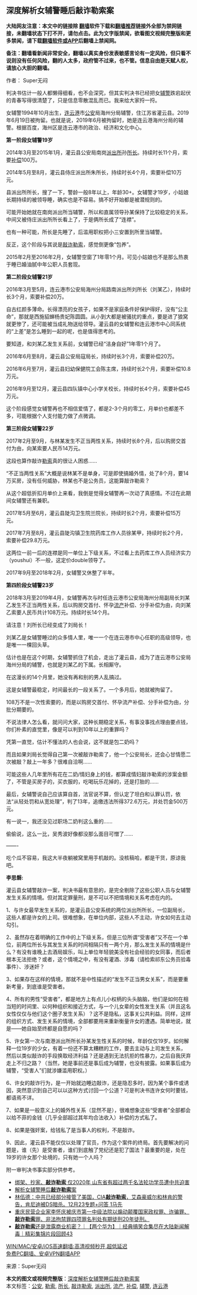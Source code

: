  <h2>深度解析女辅警睡后敲诈勒索案</h2> <p class="notice"><b>大陆网友注意：本文中的链接除 <a href="https://github.com/bannedbook/fanqiang" >翻墙</a>软件下载和<a href="https://github.com/killgcd/justmysocks/blob/master/README.md">翻墙推荐</a>链接外全部为禁网链接，未翻墙状态下打不开，请勿点击。此为文字版禁闻，欲看图文视频完整版和更多禁闻，请下载<a href="https://github.com/bannedbook/fanqiang">翻墙软件或APP</a>后翻墙上禁闻网。</p><p>备注：翻墙看新闻非常安全，翻墙以真实身份发表敏感言论有一定风险，但只看不说则没有任何风险，翻的人太多，政府管不过来，也不管。信息自由是天赋人权，请放心大胆的翻墙。</b></p>  <div class="entry"> <p>作者： Super无闷</p> <p>判决书估计一般人都懒得细看，也不会深究，但其实判决书已经把女<a href="https://www.bannedbook.org/bnews/tag/%E8%BE%85%E8%AD%A6/" class="st_tag internal_tag" rel="tag" title="标签 辅警 下的日志">辅警</a>跌宕起伏的青春写得很清楚了，只是信息零散混乱而已。我来给大家捋一捋。</p> <p>女辅警1994年10月出生，<a href="https://www.bannedbook.org/bnews/tag/%e8%bf%9e%e4%ba%91%e6%b8%af/" class="st_tag internal_tag" rel="tag" title="标签 连云港 下的日志">连云港</a>市<a href="https://www.bannedbook.org/bnews/tag/%e5%85%ac%e5%ae%89/" class="st_tag internal_tag" rel="tag" title="标签 公安 下的日志">公安</a>局海州分局辅警，住江苏省灌云县。2019年6月19日被拘留。也就是说，2019年6月被拘留时，她是连云港海州分局的辅警。根据百度，海州区是连云港市的政治、经济和文化中心。</p> <p><strong>第一阶段女辅警19岁</strong></p> <p>2014年3月至2015年1月，灌云县公安局南岗<a href="https://www.bannedbook.org/bnews/tag/%e6%b4%be%e5%87%ba%e6%89%80/" class="st_tag internal_tag" rel="tag" title="标签 派出所 下的日志">派出所</a>孙<a href="https://www.bannedbook.org/bnews/tag/%e6%89%80%e9%95%bf/" class="st_tag internal_tag" rel="tag" title="标签 所长 下的日志">所长</a>。持续时长11个月，索要<a href="https://www.bannedbook.org/bnews/tag/%E8%A1%A5%E5%81%BF/" class="st_tag internal_tag" rel="tag" title="标签 补偿 下的日志">补偿</a>100万。</p> <p>2014年5月至8月，灌云县侍庄派出所朱所长，持续时长4个月，索要补偿10万元。</p> <p>县派出所所长，搜了一下，警龄一般8年以上，年龄30+。女辅警才19岁，小姑娘长期持续的被领导睡，确实也是不容易。搞不好开始都是被潜规则的。</p> <p>可能开始她就在南岗派出所当辅警，所以和直属领导孙某保持了比较稳定的关系，中间又被侍庄派出所所长看上了，于是俩所长成了‌‌“连襟‌‌”。</p> <p>也有一种可能，所长是先睡了，后滥用职权把小三安置到所里当辅警。</p> <p>反正，这个阶段与其说是<a href="https://www.bannedbook.org/bnews/tag/%E6%95%B2%E8%AF%88%E5%8B%92%E7%B4%A2/" class="st_tag internal_tag" rel="tag" title="标签 敲诈勒索 下的日志">敲诈勒索</a>，感觉倒更像‌‌“包养‌‌”。</p> <p>2015年2月至2016年2月，女辅警空窗了1年零1个月。可见小姑娘也不是那么热衷于睡已婚油腻中年公职人员套现。</p> <p><strong>第二阶段女辅警21岁</strong></p> <p>2016年3月至5月，连云港市公安局海州分局路南派出所刘所长（刘某乙），持续时长3个月，索要补偿20万。</p> <p>自古红颜多薄命。长得漂亮的女孩子，如果不是家庭条件好保护得好，没有‌‌“公主命‌‌”，那就是西施貂蝉杨贵妃陈圆圆。从小到大都是被骚扰的重点，要是进了狼窝就更惨了，还可能被当成礼物送给领导。灌云县的女辅警和连云港市中心同系统的‌‌“上差‌‌”是怎么睡到一起的呢，也是值得思考的。</p>  <p>要知道，和刘某乙发生关系前，女辅警已经‌‌“洁身自好‌‌”1年零1个月了。</p> <p>2016年6月至8月，灌云县公安局寇局长，持续时长3个月，索要补偿20万。</p> <p>2016年6月至7月，灌云县妇幼保健院工会陈主席，持续时长2个月，索要补偿10.8万元。</p> <p>2016年9月至12月，灌云县四队镇中心小学关校长，持续时长4个月，索要补偿45万元。</p> <p>这个阶段感觉女辅警再也不相信爱情了，都是2-3个月的零工，月单价也都差不多，可能根据个人支付能力做了点微调。</p> <p><strong>第三阶段女辅警22岁</strong></p> <p>2017年2月至9月，与林某发生不正当两性关系，持续时长8个月，后以购房交首付为由，向某索要人民币14万元。</p> <p>这段也算作敲诈<a href="https://www.bannedbook.org/bnews/tag/%E5%8B%92%E7%B4%A2/" class="st_tag internal_tag" rel="tag" title="标签 勒索 下的日志">勒索</a>真的很让人困惑……</p> <p>‌‌“不正当两性关系‌‌”大概是说林某不是单身，可是即使搞婚外情，处了8个月，要14万买房，没有任何威胁，林某也不是公务员，这能算敲诈勒索？</p> <p>从这个超低折扣月单价上来看，我倒是觉得女辅警再一次动了真感情。不过在此期间女辅警还有兼职。</p> <p>2017年5月至6月，灌云县陡沟卫生院兰院长，持续时长2个月，索要补偿15万元。</p> <p>2017年7月至8月，灌云县陡沟镇卫生院药库工作人员徐某甲，持续时长2个月，索要补偿29.8万元。</p> <p>这两位一前一后的连襟是同一单位上下级关系，不过看上去药库工作人员经济实力（youshui）不一般，这定价double领导了。</p> <p>2017年9月至2018年2月，女辅警又休整了半年。</p>  <p><strong>第四阶段女辅警23岁</strong></p> <p>2018年3月至2019年4月，女辅警再次与时任连云港市公安局海州分局副局长刘某乙发生不正当两性关系，后以购房交首付、怀孕<a href="https://www.bannedbook.org/bnews/tag/%E6%B5%81%E4%BA%A7/" class="st_tag internal_tag" rel="tag" title="标签 流产 下的日志">流产</a>补偿、分手补偿为由，向刘某乙索要人民币共计108万元。持续时长14个月。</p> <p>请注意！刘所长已经变成了刘局长！</p> <p>刘某乙是女辅警睡过的众多情人里，唯一一个在连云港市中心任职的高级领导，也是唯一一棵回头草。</p> <p>估计也是在这个时期，女辅警抓住了机会，走出了灌云县，成为了连云港市公安局海州分局的辅警，也就是刘某乙的下属。长相厮守。</p> <p>在这漫长的14个月里，她没有再和别的男人乱搞过。</p> <p>这是女辅警最稳定，时间最长的一段关系了。一个多月后，她就被拘留了。</p> <p>108万不是一次性索要的，而是以购房交首付、怀孕流产补偿、分手补偿为由，分批分期要的。</p> <p>不说法律人怎么看，就问问大家，这种长期稳定关系，有事没事找点理由要点钱，你们朴素的直觉里，像是可以判到10年以上的重罪吗？</p> <p>凭第一直觉，估计不懂法的人也会说，这不就是包二奶吗？</p> <p>而且如果刘局长觉得自己第一次被敲诈勒索了，他一个公安局长，还会心甘情愿二次被敲？敲上一年多？很难自洽啊……</p> <p>可能这些人几年里所有花在二奶/情妇身上的钱，都算成情妇敲诈勒索的涉案金额了，不管是买房子的，买衣服的，吃喝玩乐花掉的，还是打胎的……</p> <p>最后，女辅警说自己应该算自首，法官说不算，但认定了坦白和认罪认罚，依法‌‌“从轻处罚和从宽处理‌‌”，判了13年，追缴违法所得372.6万元，并处罚金500万元。</p> <p>有一说一，我还没见过职场二奶判这么重的……</p>  <p>偷偷说，这么一比，吴秀波好像都没那么面目可憎了……</p> <p>——-</p> <p>吃个瓜不容易，我这大半夜躺被窝里用手机敲的。没核稿哈，都是干货，原谅我吧。</p> <p><strong>李思磐:</strong></p> <p>灌云县女辅警敲诈一案，判决书最有意思的，是完全剔除了这些公职人员与女辅警发生关系的情境。但对其定罪量刑，是不可以不把情境和关系考虑在内的。</p> <p>1、与许女最早发生关系的，是灌云县公安系统的两位派出所所长，一位副局长，这些人都是许女的上司。很难想象，在单位内部，这些人不主动，许女如何去主动勾引。</p> <p>2、虽然存在着明确的工作中的上下级关系，但是三位所谓‌‌“受害者‌‌”又不在一个单位，前两位所长与其发生关系的时间相隔只有一两个月，那么发生关系的情境是什么？有没有谁晚上去酒局娱乐，叫上单位年轻貌美没有社会经验的女同事，而后者根本无法拒绝？或者，这个情境之中，有没有灌酒、涉毒（请检索祁东公务员验毒事件）、涉迷奸？</p> <p>3、如果存在这样的情境，那就不是中性描述的‌‌“发生不正当男女关系‌‌”，而是要重新考量，到底谁是受害者。</p> <p>4、所有的男性‌‌“受害者‌‌”，都是地方上有点儿小权柄的头头脑脑，他们是如何在相当短的时间里、以何种组织和接近方式，与一个儿女辈的女性发生关系（并且这名女性仅仅与他们这个圈子发生关系）？这不是隐私，这事关公共利益。同样，这样的组织方式、发生关系的情境，全部都要用来重新衡量许女的遭遇。简单地说，就是——她自始至终都是自愿的吗？</p> <p>5、许女第一次与南港派出所所长孙某发生性关系的时候，年龄仅仅19岁。如何解释一位19岁的少女，有着一份还不算太糟糕的工作，要去主动与上司发生关系，然后以类似敲诈的手段换取经济利益？还是遇到无法抗拒的性暴力，之后自我厌弃走上不归之路？（当然，她是事前还是事后成为辅警，也没有披露。如果事后成为辅警，‌‌“受害人‌‌”们就涉嫌滥用职权。）</p> <p>6、许女的敲诈行为，是一开始就边睡边敲诈，还是隐忍多时，因为某个事件或诱因，突然意识到自己可以以这种方式讨回一个公道？可是判决书连许女何时要钱，都语焉不详。</p> <p>7、如果是一般意义上的婚外性关系（显然不是），很难想象这些‌‌“受害者‌‌”全部都会以给不菲的金钱（几乎全部超过其年均合法收入）补偿的方式私了。</p> <p>8、如果是强奸案，给钱私了是当事人的权利，不是敲诈。</p> <p>9、因此，灌云县不能仅仅以处理了官员，作为这个案件的终局。首先要解决的问题是，谁（先）是受害者，谁们到底触了党纪还是犯了国法？最重要的是，处在19岁的许女那个处境的，只有她一个人吗？</p>  <p>附一审判决书事实部分供参考。</p> <ul class='op-related-articles' title='相关阅读'> <li><a href='https://www.bannedbook.org/bnews/cbnews/20210316/1506117.html' target='_blank'>绑架、抄家、<b>敲诈勒索</b> 仅2020年 山东省有超过两千名法轮功学员遭中共迫害</a></li> <li><a href='https://www.bannedbook.org/bnews/ssgc/20210314/1504897.html' target='_blank'>解析女辅警睡后<b>敲诈勒索</b>案</a></li> <li><a href='https://www.bannedbook.org/bnews/bannedvideo/20201224/1454296.html' target='_blank'>林伍德：中共已经部分接管了美国，CIA<b>敲诈勒索</b>，艾森豪威尔和林肯的警告，肯尼迪被DS暗杀。12月23专题+问答 1马先</a></li> <li><a href='https://www.bannedbook.org/bnews/weiquan/20201216/1448930.html' target='_blank'>重庆民营企业家李怀庆被庆市第一中级法院以煽动颠覆国家政权罪&#12289;诈骗罪&#12289;<b>敲诈勒索</b>罪&#12289;非法拘禁罪四项罪名判处有期徒刑20年徒刑&#12290;</a></li> <li><a href='https://www.bannedbook.org/bnews/bannedvideo/20201119/1433445.html' target='_blank'><b>敲诈勒索</b>还是泄露商业机密？｜【两个华为】｜经典搞笑合集尽在大陆新闻解毒｜精彩集锦片段回顾43</a></li> </ul> <p class="texttj"> <a href="https://github.com/bannedbook/fanqiang/wiki/V2ray%E6%9C%BA%E5%9C%BA" target="_blank">WIN/MAC/安卓/iOS高速翻墙:高清视频秒开,超低延迟</a><br/> <a href="https://github.com/bannedbook/fanqiang/wiki/%E7%A6%81%E9%97%BB%E7%BD%91%E5%AE%89%E5%8D%93%E7%BF%BB%E5%A2%99%E6%96%B0%E9%97%BBAPP" target="_blank">免费PC翻墙、安卓VPN翻墙APP</a></p><p> 来源：Super无闷 </p><a name='sharetosocial'></a>       <div><b>本文的图文或视频完整版</b>：<a href='https://www.bannedbook.org/bnews/comments/20210321/1509370.html'>深度解析女辅警睡后敲诈勒索案</a></div>  </div><!--END ENTRY--> <div class="postfooter"> <div>本文标签：<a href="https://www.bannedbook.org/bnews/tag/%e5%85%ac%e5%ae%89/" rel="tag">公安</a>, <a href="https://www.bannedbook.org/bnews/tag/%E5%8B%92%E7%B4%A2/" rel="tag">勒索</a>, <a href="https://www.bannedbook.org/bnews/tag/%e6%89%80%e9%95%bf/" rel="tag">所长</a>, <a href="https://www.bannedbook.org/bnews/tag/%E6%95%B2%E8%AF%88%E5%8B%92%E7%B4%A2/" rel="tag">敲诈勒索</a>, <a href="https://www.bannedbook.org/bnews/tag/%e6%b4%be%e5%87%ba%e6%89%80/" rel="tag">派出所</a>, <a href="https://www.bannedbook.org/bnews/tag/%E6%B5%81%E4%BA%A7/" rel="tag">流产</a>, <a href="https://www.bannedbook.org/bnews/tag/%E8%A1%A5%E5%81%BF/" rel="tag">补偿</a>, <a href="https://www.bannedbook.org/bnews/tag/%E8%BE%85%E8%AD%A6/" rel="tag">辅警</a>, <a href="https://www.bannedbook.org/bnews/tag/%e8%bf%9e%e4%ba%91%e6%b8%af/" rel="tag">连云港</a></div>  </div><!--END POSTFOOTER--> 